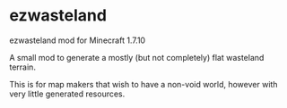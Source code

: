 # ezwasteland
ezwasteland mod for Minecraft 1.7.10

A small mod to generate a mostly (but not completely) flat wasteland terrain.

This is for map makers that wish to have a non-void world, however with very little
generated resources.
